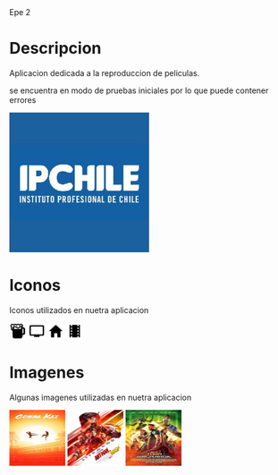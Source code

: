 <html>
   
  <head>
   <link rel="icon" href="ip.jpg" type="image/jpg" > 
    <tittle>Epe 2 </tittle>
  </head>
  <body>
    <div>
    <h1>Descripcion</h1>
    <p>Aplicacion dedicada a la reproduccion de peliculas.</p>
      <p>se encuentra en modo de pruebas iniciales por lo que puede contener errores</p>
    </div>
    <div>
      <img src="ip.jpg" width="250" height="250">
    </div>
   <h1>Iconos</h1>
   <p>Iconos utilizados en nuetra aplicacion</p>
   <img src="beer.svg" width="30" height="30">
   <img src="tv.svg" width="30" height="30">
   <img src="home.svg" width="30" height="30">
   <img src="film.svg" width="30" height="30">
   <h1>Imagenes</h1>
   <p>Algunas imagenes utilizadas en nuetra aplicacion</p>
   <img src="cobrakai.jpg" width="100" height="100">
   <img src="hormiga.jpg" width="100" height="100">
   <img src="thor.jpg" width="100" height="100">
    
  </body>
  </html>
